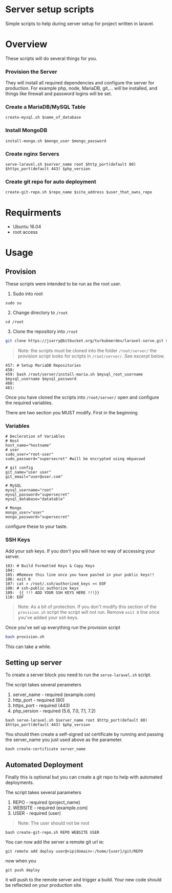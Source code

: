# Server setup scripts

Simple scripts to help during server setup for project written in laravel. 

# Overview
These scripts will do several things for you. 

### Provision the Server
They will install all required dependencies and configure the server for production. For example php, node, MariaDB, git,... will be installed, and things like firewall and password logins will be set.

### Create a MariaDB/MySQL Table
`create-mysql.sh $name_of_database`

### Install MongoDB
`install-mongo.sh $mongo_user $mongo_password`

### Create nginx Servers
`serve-laravel.sh $server_name root $http_port(default 80) $https_port(default 443) $php_version`

### Create git repo for auto deployment
`create-git-repo.sh $repo_name $site_address $user_that_owns_repo`

# Requirments

* Ubuntu 16.04
* root access


# Usage

## Provision

These scripts were intended to be run as the root user. 

1. Sudo into root

```
sudo su
```

2. Change directory to `/root`

```
cd /root
```

3. Clone the repository into `/root`


```bash
git clone https://jsarry@bitbucket.org/turkubeerdev/laravel-serve.git server
```

> Note: the scripts must be cloned into the folder `/root/server/` the provision script looks for scripts in `/root/server/`. See excerpt below.

```
457: # Setup MariaDB Repositories
458: 
459: bash /root/server/install-maria.sh $mysql_root_username $mysql_username $mysql_password
460: 
461: 
```

Once you have cloned the scripts into `/root/server/` open and configure the required variables.

There are two section you MUST modify. First in the beginning 

### Variables
```
# Decleration of Variables
# Host
host_name="hostname"
# user
sudo_user="root-user"
sudo_password="supersecret" #will be encrypted using mkpasswd

# git config
git_name="user user"
git_email="user@user.com"

# MySQL
mysql_username="root"
mysql_password="supersecret"
mysql_database="datatable"

# Mongo
mongo_user="user"
mongo_password="supersecret"
```

configure these to your taste.

### SSH Keys
Add your ssh keys. If you don't you will have no way of accessing your server.

```
103: # Build Formatted Keys & Copy Keys 
104: 
105: #Remove this line once you have pasted in your public keys!!
106: exit 0
107: cat > /root/.ssh/authorized_keys << EOF
108: # ssh-public authorize keys
109:  {{ !!! ADD YOUR SSH KEYS HERE !!!}}
110: EOF
```

> Note: As a bit of protection. If you don't modify this section of the `provision.sh` script the script will not run. Remove `exit 0` line once you've added your ssh keys.

Once you've set up everything run the provision script

```bash
bash provision.sh
```

This can take a while.

## Setting up server
To create a server block you need to run the `serve-laravel.sh` script.

The script takes several perameters
1. server_name - required (example.com)
2. http_port - required (80)
3. https_port - required (443)
4. php_version - required (5.6, 7.0, 7.1, 7.2)

```
bash serve-laravel.sh $server_name root $http_port(default 80) $https_port(default 443) $php_version
```

You should then create a self-signed ssl certificate by running and passing the server_name you just used above as the parameter.

```
bash create-certificate server_name
```

## Automated Deployment
Finally this is optional but you can create a git repo to help with automated deployments.

The script takes several parameters
1. REPO - required (project_name)
2. WEBSITE - required (example.com)
3. USER - required (user)

> Note: The user should not be root

```
bash create-git-repo.sh REPO WEBSITE USER
```

You can now add the server a remote git url ie:

```
git remote add deploy user@<ip|domain>:/home/{user}/git/REPO
```

now when you

```
git push deploy
```

it will push to the remote server and trigger a build. Your new code should be reflected on your production site.
